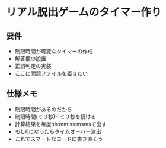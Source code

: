 # リアル脱出ゲームのタイマー作り

## 要件　
- 制限時間が可変なタイマーの作成
- 解答欄の設置
- 正誤判定の実装
- ここに問題ファイルを置きたい

## 仕様メモ
- 制限時間があるのだから
- 制限時間(ミリ秒)-1ミリ秒を続ける
- 計算結果を毎度hh:mm:ss:msmsで出す
- もし0になったらタイムオーバー演出
- これでスマートなコードに書き直そう

